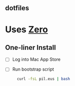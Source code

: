 ## dotfiles

# Uses [Zero](https://github.com/zero-sh/zero.sh)

## One-liner Install

- [ ] Log into Mac App Store

- [ ] Run bootstrap script

  ```bash
    curl -fsL pil.eus | bash
  ```
